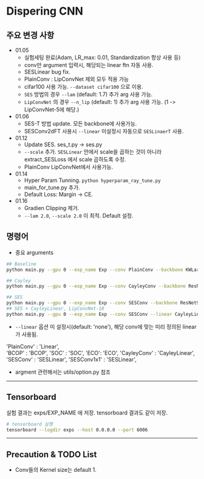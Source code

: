 # Dispering CNN

## 주요 변경 사항
- 01.05
    - 실험세팅 완료(Adam, LR_max: 0.01, Standardization 항상 사용 등)
    - conv만 argument 입력시, 해당되는 linear ftn 자동 사용.
    - SESLinear bug fix.
    - PlainConv : LipConvNet 제외 모두 적용 가능
    - cifar100 사용 가능. `--dataset cifar100` 으로 이용.
    - `SES` 방법의 경우 `--lam` (default: 1.7) 추가 arg 사용 가능.
    - `LipConvNet` 의 경우 `--n_lip` (default: 1) 추가 arg 사용 가능. (1 -> LipConvNet-5에 해당.)
- 01.06
  - SES-T 방법 update. 모든 backbone에 사용가능.
  - SESConv2dFT 사용시 `--linear` 미설정시 자동으로 `SESLinaerT` 사용.
- 01.12
  - Update SES. ses_t.py -> ses.py
  - `--scale` 추가. `SESLinear` 안에서 scale을 곱하는 것이 아니라 extract_SESLoss 에서 scale 곱하도록 수정.
  - PlainConv LipConvNet에서 사용가능.
- 01.14
  - Hyper Param Tunning. `python hyperparam_ray_tune.py`
  - main_for_tune.py 추가.
  - Default Loss: Margin -> CE.
- 01.16
  - Gradien Clipping 제거.
  - `--lam 2.0`, `--scale 2.0` 이 최적. Default 설정.
## 명령어
- 중요 arguments

```sh
## Baseline
python main.py --gpu 0 --exp_name Exp --conv PlainConv --backbone KWLarge --seed 1

## Cayley
python main.py --gpu 0 --exp_name Exp --conv CayleyConv --backbone ResNet9 --seed 1

## SES
python main.py --gpu 0 --exp_name Exp --conv SESConv --backbone ResNet9 --seed 1
## SES + CayleyLinear, LipConvNet-10
python main.py --gpu 0 --exp_name Exp --conv SESConv --linear CayleyLinear --lam 1.7 --backbone LipConvNet --n_lip 2 --seed 1

```

- `--linear` 옵션 미 설정시(default: 'none'), 해당 conv에 맞는 미리 정의된 linear가 사용됨.

'PlainConv'    : 'Linear',         
'BCOP' : 'BCOP', 'SOC' : 'SOC', 'ECO': 'ECO',
'CayleyConv'   : 'CayleyLinear',
'SESConv'      : 'SESLinear', 'SESConv1x1'    : 'SESLinear', 

- argment 관련해서는 utils/option.py 참조

---
## Tensorboard
실험 결과는 exps/EXP_NAME 에 저장. tensorboard 결과도 같이 저장.

```sh
# tensorboard 실행
tensorboard --logdir exps --host 0.0.0.0 --port 6006
```


---

## Precaution & TODO List
- Conv들의 Kernel size는 default 1.
